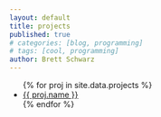 ```yaml
---
layout: default
title: projects
published: true
# categories: [blog, programming]
# tags: [cool, programming]
author: Brett Schwarz
---
```

<ul>
{% for proj in site.data.projects %}
  <li>  
  <a href='{{ proj.url }}'>
    {{ proj.name }}
  </a>
  </li>
{% endfor %}
</ul>
